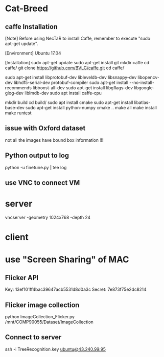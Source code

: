 # Cat-Breed
## caffe Installation
[Note]
Before using NecTaR to install Caffe, remember to execute "sudo apt-get update".

[Environment]
Ubuntu 17.04

[Installation]
sudo apt-get update
sudo apt-get install git
mkdir caffe
cd caffe/
git clone https://github.com/BVLC/caffe.git
cd caffe/

sudo apt-get install libprotobuf-dev libleveldb-dev libsnappy-dev libopencv-dev libhdf5-serial-dev protobuf-compiler
sudo apt-get install --no-install-recommends libboost-all-dev
sudo apt-get install libgflags-dev libgoogle-glog-dev liblmdb-dev
sudo apt install caffe-cpu

mkdir build
cd build/
sudo apt install cmake
sudo apt-get install libatlas-base-dev
sudo apt-get install python-numpy
cmake ..
make all
make install
make runtest

## issue with Oxford dataset
not all the images have bound box information !!!

## Python output to log
python -u finetune.py | tee log


## use VNC to connect VM
# server
vncserver -geometry 1024x768 -depth 24

# client
# use "Screen Sharing" of MAC

## Flicker API
Key: 13ef101ff4bac39647acb5531d8d0a3c
Secret: 7e873f75e2dc8214

## Flicker image collection
python ImageCollection_Flicker.py /mnt/COMP90055/Dataset/ImageCollection

## Connect to server
ssh -i TreeRecognition.key ubuntu@43.240.99.95
